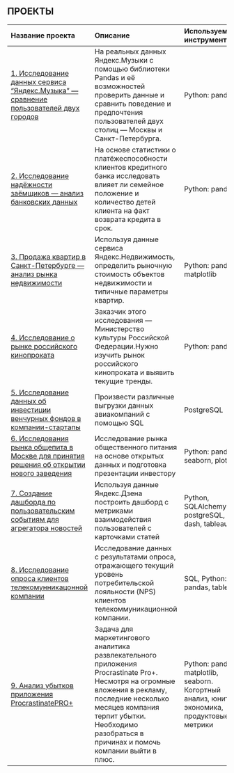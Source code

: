 

## ПРОЕКТЫ
| Название проекта | Описание | Используемые инструменты | 
| :---------------------- | :---------------------- | :---------------------- |
| [1. Исследование данных сервиса “Яндекс.Музыка” — сравнение пользователей двух городов](https://github.com/EvgenyDm/YandexPracticum/blob/32ed7badf5900431d5b168d3a0667931b78859b6/01_music_of_big_cities/Project_films.ipynb) | На реальных данных Яндекс.Музыки c помощью библиотеки Pandas и её возможностей проверить данные и сравнить поведение и предпочтения пользователей двух столиц — Москвы и Санкт-Петербурга.| Python: pandas 
| [2. Исследование надёжности заёмщиков — анализ банковских данных](https://github.com/EvgenyDm/YandexPracticum/blob/2ccb039468d03134b6fe6f8f33b8d316daf8669d/02_clients_bank/02_project_clients_bank.ipynb) | На основе статистики о платёжеспособности клиентов кредитного банка исследовать влияет ли семейное положение и количество детей клиента на факт возврата кредита в срок. | Python: pandas 
| [3. Продажа квартир в Санкт-Петербурге — анализ рынка недвижимости](https://github.com/EvgenyDm/YandexPracticum/blob/dd2ac23bd5df8dca7c8d0629c02f9baa1b516649/03_real_estate/03_real_estate.ipynb) | Используя данные сервиса Яндекс.Недвижимость, определить рыночную стоимость объектов недвижимости и типичные параметры квартир. |  Python: pandas, matplotlib
| [4. Исследование о рынке российского кинопроката](https://github.com/EvgenyDm/YandexPracticum/blob/134615f2820465ca049859a35c6b51c050435ff7/04_films/04_films.ipynb) | Заказчик этого исследования — Министерство культуры Российской Федерации.Нужно изучить рынок российского кинопроката и выявить текущие тренды. | Python: pandas
| [5. Исследование данных об инвестиции венчурных фондов в компании-стартапы]() | Произвести различные выгрузки данных авиакомпаний с помощью SQL | PostgreSQL
| [6. Исследования рынка общепита в Москве для принятия решения об открытии нового заведения]() | Исследование рынка общественного питания на основе открытых данных и подготовка презентации инвестору |  Python: pandas, seaborn, plotly
| [7. Создание дашборда по пользовательским событиям для агрегатора новостей]() | Используя данные Яндекс.Дзена построить дашборд с метриками взаимодействия пользователей с карточками статей | Python, SQLAlchemy, postgreSQL, dash, tableau
| [8. Исследование опроса клиентов телекомунникацонной компании]() | Исследование данных с результатами опроса, отражающего текущий уровень потребительской лояльности (NPS) клиентов телекоммуникационной компании. |  SQL, Python: pandas, tableau
| [9. Анализ убытков приложения ProcrastinatePRO+]() | Задача для маркетингового аналитика развлекательного приложения Procrastinate Pro+. Несмотря на огромные вложения в рекламу, последние несколько месяцев компания терпит убытки. Необходимо разобраться в причинах и помочь компании выйти в плюс. |  Python: pandas, matplotlib, seaborn. Когортный анализ, юнит-экономика, продуктовые метрики

